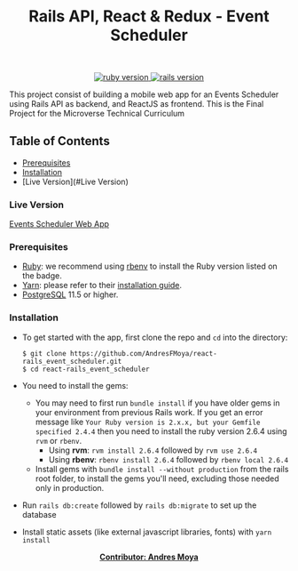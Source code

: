 <p>
  <h1 align="center">Rails API, React & Redux - Event Scheduler</h1>
</p>
<br>
<p align="center">
  <a href="https://www.ruby-lang.org/en/">
    <img src="https://img.shields.io/badge/Ruby-v2.6.4-brightgreen.svg" alt="ruby version">
  </a>
  <a href="http://rubyonrails.org/">
    <img src="https://img.shields.io/badge/Rails-v6.0.2.1-brightgreen.svg" alt="rails version">
  </a>
</p>

This project consist of building a mobile web app for an Events Scheduler using Rails API as backend, and ReactJS as frontend. This is the Final Project for the Microverse Technical Curriculum 

## Table of Contents
- [Prerequisites](#prerequisites)
- [Installation](#installation)
- [Live Version](#Live Version)

### Live Version
[Events Scheduler Web App](https://rocky-reef-66767.herokuapp.com)


### Prerequisites

- [Ruby](https://www.ruby-lang.org/en/): we recommend using
  [rbenv](https://github.com/rbenv/rbenv) to install the Ruby version listed on
  the badge.
- [Yarn](https://yarnpkg.com/): please refer to their
  [installation guide](https://yarnpkg.com/en/docs/install).
- [PostgreSQL](https://www.postgresql.org/) 11.5 or higher.

### Installation
- To get started with the app, first clone the repo and `cd` into the directory:
  
  ```
  $ git clone https://github.com/AndresFMoya/react-rails_event_scheduler.git
  $ cd react-rails_event_scheduler
  ```
- You need to install the gems:
   - You may need to first run `bundle install` if you have older gems in your environment from previous Rails work. If you get an error message like `Your Ruby version is 2.x.x, but your Gemfile specified 2.4.4` then you need to install the ruby version 2.6.4 using `rvm` or `rbenv`.
     - Using **rvm**: `rvm install 2.6.4` followed by `rvm use 2.6.4`
     - Using **rbenv**: `rbenv install 2.6.4` followed by `rbenv local 2.6.4`
   - Install gems with `bundle install --without production` from the rails root folder, to install the gems you'll need, excluding those needed only in production.
- Run `rails db:create` followed by `rails db:migrate` to set up the database
- Install static assets (like external javascript libraries, fonts) with `yarn install`    

<p align="center">
  <strong>
    <a href="https://github.com/AndresFMoya">Contributor: Andres Moya</a>
</strong>
</p>